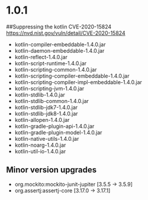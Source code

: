# 1.0.1

##Suppressing the kotlin CVE-2020-15824
https://nvd.nist.gov/vuln/detail/CVE-2020-15824
- kotlin-compiler-embeddable-1.4.0.jar
- kotlin-daemon-embeddable-1.4.0.jar
- kotlin-reflect-1.4.0.jar
- kotlin-script-runtime-1.4.0.jar
- kotlin-scripting-common-1.4.0.jar
- kotlin-scripting-compiler-embeddable-1.4.0.jar
- kotlin-scripting-compiler-impl-embeddable-1.4.0.jar
- kotlin-scripting-jvm-1.4.0.jar
- kotlin-stdlib-1.4.0.jar
- kotlin-stdlib-common-1.4.0.jar
- kotlin-stdlib-jdk7-1.4.0.jar
- kotlin-stdlib-jdk8-1.4.0.jar
- kotlin-allopen-1.4.0.jar
- kotlin-gradle-plugin-api-1.4.0.jar
- kotlin-gradle-plugin-model-1.4.0.jar
- kotlin-native-utils-1.4.0.jar
- kotlin-noarg-1.4.0.jar
- kotlin-util-io-1.4.0.jar

## Minor version upgrades

- org.mockito:mockito-junit-jupiter [3.5.5 -> 3.5.9]
- org.assertj:assertj-core [3.17.0 -> 3.17.1]
